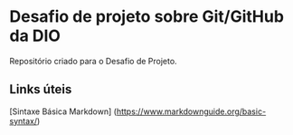 # Desafio de projeto sobre Git/GitHub da DIO
Repositório criado para o Desafio de Projeto.

## Links úteis
[Sintaxe Básica Markdown] (https://www.markdownguide.org/basic-syntax/)
